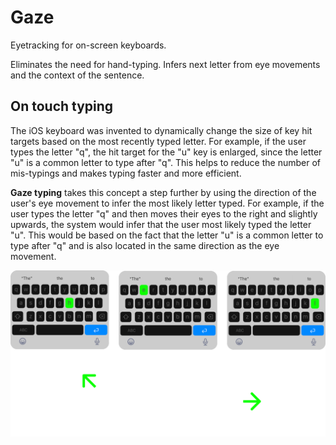 # Gaze

Eyetracking for on-screen keyboards.

Eliminates the need for hand-typing. Infers next letter from eye movements and the context of the sentence.

## On touch typing

The iOS keyboard was invented to dynamically change the size of key hit targets based on the most recently typed letter. For example, if the user types the letter "q", the hit target for the "u" key is enlarged, since the letter "u" is a common letter to type after "q". This helps to reduce the number of mis-typings and makes typing faster and more efficient.

__Gaze typing__ takes this concept a step further by using the direction of the user's eye movement to infer the most likely letter typed. For example, if the user types the letter "q" and then moves their eyes to the right and slightly upwards, the system would infer that the user most likely typed the letter "u". This would be based on the fact that the letter "u" is a common letter to type after "q" and is also located in the same direction as the eye movement.

![](svg.svg)